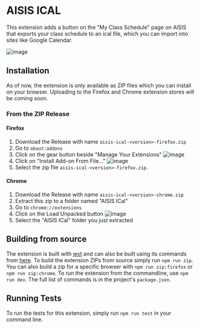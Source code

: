# AISIS ICAL
This extension adds a button on the "My Class Schedule" page on AISIS that exports your class schedule to an ical file, which you can import into sites like Google Calendar.

![image](https://github.com/user-attachments/assets/f819b137-85d5-4bed-b9d0-6e23f3ce70cf)

## Installation
As of now, the extension is only available as ZIP files which you can install on your browser. Uploading to the Firefox and Chrome extension stores will be coming soon.
### From the ZIP Release
#### Firefox
1. Download the Release with name `aisis-ical-<version>-firefox.zip`
2. Go to `about:addons`
3. Click on the gear button beside "Manage Your Extensions"
![image](https://github.com/user-attachments/assets/5bb36ced-2f57-4777-b1e2-dba2cea99050)
4. Click on "Install Add-on From File..."
![image](https://github.com/user-attachments/assets/56a23565-1bfa-4330-8254-2454518dded3)
5. Select the zip file `aisis-ical-<version>-firefox.zip`.

#### Chrome
1. Download the Release with name `aisis-ical-<version>-chrome.zip`
2. Extract this zip to a folder named "AISIS ICal"
3. Go to `chrome://extensions`
4. Click on the Load Unpacked button
![image](https://github.com/user-attachments/assets/87f3566d-7ae9-4038-86eb-459ddb16910a)
5. Select the "AISIS ICal" folder you just extracted

## Building from source
The extension is built with [wxt](https://wxt.dev/) and can also be built using its commands from [here](https://wxt.dev/guide/essentials/publishing.html). To build the extension ZIPs from source simply run `npm run zip`. You can also build a zip for a specific browser with `npm run zip:firefox` or `npm run zip:chrome`.
To run the extension from the commandline, use `npm run dev`. The full list of commands is in the project's `package.json`.

## Running Tests
To run the tests for this extension, simply run `npm run test` in your command line.

